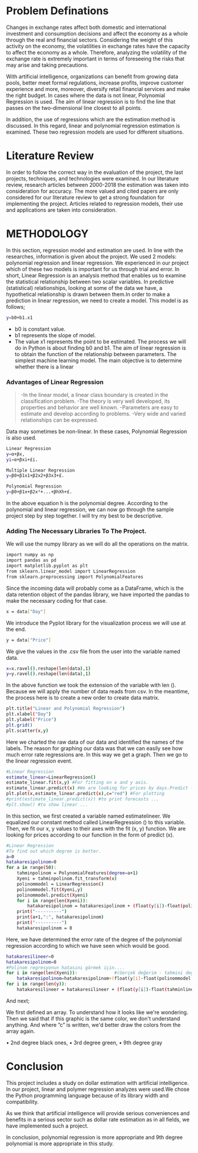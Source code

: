 # Problem Definations
Changes in exchange rates affect both domestic and international investment and consumption decisions and affect the economy as a whole through the real and financial sectors. Considering the weight of this activity on the economy, the volatilities in exchange rates have the capacity to affect the economy as a whole. Therefore, analyzing the volatility of the exchange rate is extremely important in terms of foreseeing the risks that may arise and taking precautions.

With artificial intelligence, organizations can benefit from growing data pools, better meet formal regulations, increase profits, improve customer experience and more, moreover, diversify retail financial services and make the right budget. In cases where the data is not linear, Polynomial Regression is used. The aim of linear regression is to find the line that passes on the two-dimensional line closest to all points.

In addition, the use of regressions which are the estimation method is discussed.
In this regard, linear and polynomial regression estimation is examined. These two regression models are used for different situations.

# Literature Review
In order to follow the correct way in the evaluation of the project, the last projects, techniques, and technologies were examined. In our literature review, research articles between 2000-2018 the estimation was taken into consideration for accuracy. The more valued and cited papers are only considered for our literature review to get a strong foundation for implementing the project.
Articles related to regression models, their use and applications are taken into consideration.
# METHODOLOGY 
In this section, regression model and estimation are used. In line with the researches, information is given about the project. We used 2 models: polynomial regression and linear regression. We experienced in our project which of these two models is important for us through trial and error. In short, Linear Regression is an analysis method that enables us to examine the statistical relationship between two scalar variables. In predictive (statistical) relationships, looking at some of the data we have, a hypothetical relationship is drawn between them.In order to make a prediction in linear regression, we need to create a model.
This model is as follows;
```sh
y=b0+b1.x1
```
  - b0 is  constant value.
  - b1 represents the slope of  model.
  - The value x1 represents the point to be estimated.
The process we will do in Python is about finding b0 and b1.
The aim of linear regression is to obtain the function of the relationship between parameters. The simplest machine learning model. The main objective is to determine whether there is a linear 
### Advantages of Linear Regression
> -In the linear model, a linear class boundary is created in the classification problem.
>-The theory is very well developed, its properties and behavior are well known.
>-Parameters are easy to estimate and develop according to problems.
>-Very wide and varied relationships can be expressed.

Data may sometimes be non-linear. In these cases, Polynomial Regression is also used.
```sh
Linear Regression
y=α+βx,
yi=α+βxi+£i.
```
```sh
Multiple Linear Regression
y=β0+β1x1+β2x2+β3x3+£.
```
```sh
Polynomial Regression
y=β0+β1x+β2x²+...+βhXh+£.
```
In the above equation h is the polynomial degree.
According to the polynomial and linear regression, we can now go through the sample project step by step together. I will try my best to be descriptive.
### Adding The Necessary Libraries To The Project.

We will use the numpy library as we will do all the operations on the matrix.
```sh
import numpy as np
import pandas as pd
import matplotlib.pyplot as plt 
from sklearn.linear_model import LinearRegression 
from sklearn.preprocessing import PolynomialFeatures
```
Since the incoming data will probably come as a DataFrame, which is the data retention object of the pandas library, we have imported the pandas to make the necessary coding for that case.
```sh
x = data["Day"]
``` 
We introduce the Pyplot library for the visualization process we will use at the end.
```sh
y = data["Price"]
```
We give the values in the .csv file from the user into the variable named data.
```sh
x=x.ravel().reshape(len(data),1)
y=y.ravel().reshape(len(data),1)
```
In the above function we took the extension of the variable with len (). Because we will apply the number of data reads from csv. In the meantime, the process here is to create a new order to create data matrix.
```sh
plt.title("Linear and Polynomial Regression")
plt.xlabel("Day")
plt.ylabel("Price")
plt.grid()
plt.scatter(x,y)
```
Here we charted the raw data of our data and identified the names of the labels.
The reason for graphing our data was that we can easily see how much error rate regressions are.
In this way we get a graph. Then we go to the linear regression event.
```sh
#Linear Regression
estimate_linear=LinearRegression()
estimate_linear.fit(x,y) #For fitting on x and y axis.
estimate_linear.predict(x) #We are looking for prices by days.Predict for forecasting.
plt.plot(x,estimate_linear.predict(x),c="red") #For plotting
#print(estimate_linear.predict(x)) #to print forecasts ...
#plt.show() #to show linear ...
```
In this section, we first created a variable named estimatelineer. We equalized our constant method called LinearRegression () to this variable. Then, we fit our x, y values to their axes with the fit (x, y) function. We are looking for prices according to our function in the form of predict (x).    
```sh
#Linear Regression
#To find out which degree is better.
a=0
hatakaresipolinom=0
for a in range(50):
    tahminpolinom = PolynomialFeatures(degree=a+1)
    Xyeni = tahminpolinom.fit_transform(x)
    polinommodel = LinearRegression()
    polinommodel.fit(Xyeni,y)
    polinommodel.predict(Xyeni)
    for i in range(len(Xyeni)):
        hatakaresipolinom = hatakaresipolinom + (float(y[i])-float(polinommodel.predict(Xyeni)[i]))**2
    print("----------")
    print(a+1,":", hatakaresipolinom)
    print("----------")
    hatakaresipolinom = 0
```
Here, we have determined the error rate of the degree of the polynomial regression according to which we have seen which would be good.
```sh
hatakaresilineer=0
hatakaresipolinom=0
#Polinom regresyonun hatasını görmek için....
for i in range(len(Xyeni)):              #(Gerçek değerim - tahmini değerim)**2
    hatakaresipolinom=hatakaresipolinom+(float(y[i]-float(polinommodel.predict(Xyeni)[i])))**2  
for i in range(len(y)):
    hatakaresilineer = hatakaresilineer + (float(y[i])-float(tahminlineer.predict(x)[i]))**2
```
And next;

We first defined an array. To understand how it looks like we're wondering. Then we said that if this graphic is the same color, we don't understand anything.
And where ”c” is written, we'd better draw the colors from the array again.

•	2nd degree black ones,
•	3rd degree green,
•	9th degree gray

# Conclusion
This project includes a study on dollar estimation with artificial intelligence.
In our project, linear and polymer regression analyzes were used.We chose the Python programming language because of its library width and compatibility.

As we think that artificial intelligence will provide serious conveniences and benefits in a serious sector such as dollar rate estimation as in all fields, we have implemented such a project.

In conclusion, polynomial regression is more appropriate and 9th degree polynomial is more appropriate in this study.
